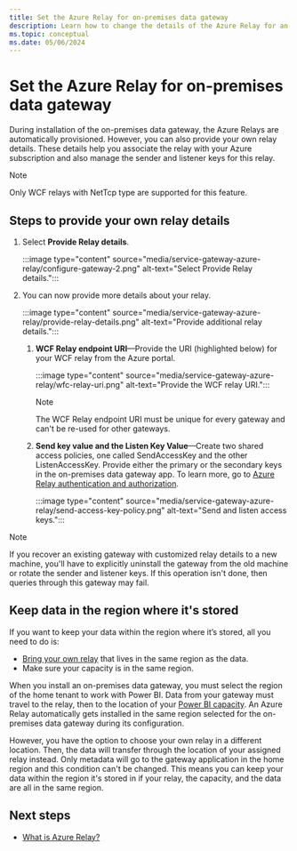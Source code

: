 ```yaml
---
title: Set the Azure Relay for on-premises data gateway
description: Learn how to change the details of the Azure Relay for an on-premises data gateway.
ms.topic: conceptual
ms.date: 05/06/2024
---
```


# Set the Azure Relay for on-premises data gateway

During installation of the on-premises data gateway, the Azure Relays are automatically provisioned. However, you can also provide your own relay details. These details help you associate the relay with your Azure subscription and also manage the sender and listener keys for this relay.

>[!NOTE]
> Only WCF relays with NetTcp type are supported for this feature.

## Steps to provide your own relay details

1. Select **Provide Relay details**.

   :::image type="content" source="media/service-gateway-azure-relay/configure-gateway-2.png" alt-text="Select Provide Relay details.":::

2. You can now provide more details about your relay.

   :::image type="content" source="media/service-gateway-azure-relay/provide-relay-details.png" alt-text="Provide additional relay details.":::

   1. **WCF Relay endpoint URI**&mdash;Provide the URI (highlighted below) for your WCF relay from the Azure portal.

      :::image type="content" source="media/service-gateway-azure-relay/wfc-relay-uri.png" alt-text="Provide the WCF relay URI.":::

      >[!NOTE]
      >The WCF Relay endpoint URI must be unique for every gateway and can't be re-used for other gateways.
  
   2. **Send key value and the Listen Key Value**&mdash;Create two shared access policies, one called SendAccessKey and the other ListenAccessKey. Provide either the primary or the secondary keys in the on-premises data gateway app. To learn more, go to [Azure Relay authentication and authorization](/azure/azure-relay/relay-authentication-and-authorization).

       :::image type="content" source="media/service-gateway-azure-relay/send-access-key-policy.png" alt-text="Send and listen access keys.":::

>[!Note]
>If you recover an existing gateway with customized relay details to a new machine, you'll have to explicitly uninstall the gateway from the old machine or rotate the sender and listener keys. If this operation isn't done, then queries through this gateway may fail.

## Keep data in the region where it's stored

If you want to keep your data within the region where it’s stored, all you need to do is:

* [Bring your own relay](#steps-to-provide-your-own-relay-details) that lives in the same region as the data.
* Make sure your capacity is in the same region.

When you install an on-premises data gateway, you must select the region of the home tenant to work with Power BI. Data from your gateway must travel to the relay, then to the location of your [Power BI capacity](/power-bi/enterprise/service-admin-premium-manage). An Azure Relay automatically gets installed in the same region selected for the on-premises data gateway during its configuration.

However, you have the option to choose your own relay in a different location. Then, the data will transfer through the location of your assigned relay instead. Only metadata will go to the gateway application in the home region and this condition can't be changed. This means you can keep your data within the region it's stored in if your relay, the capacity, and the data are all in the same region.

## Next steps

* [What is Azure Relay?](/azure/azure-relay/relay-what-is-it)
